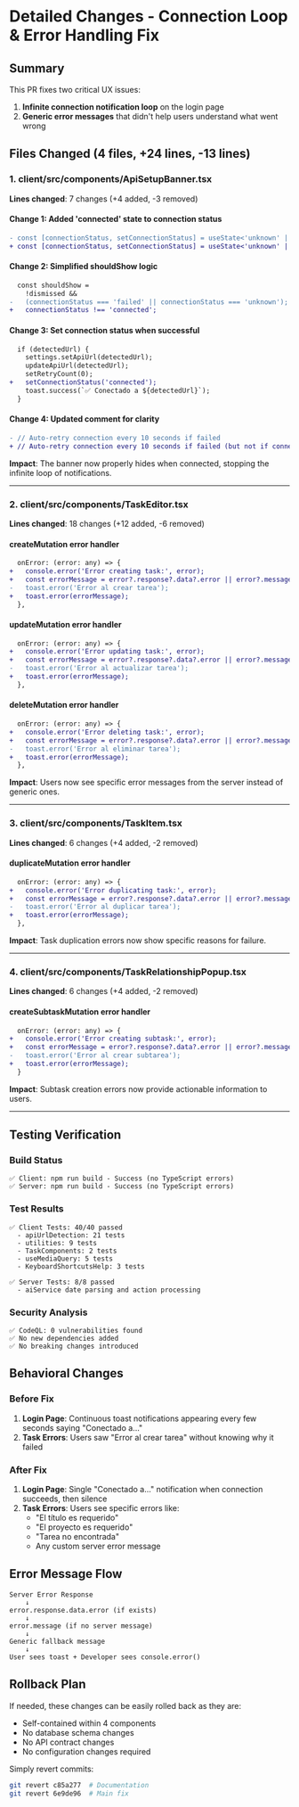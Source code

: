 # Detailed Changes - Connection Loop & Error Handling Fix

## Summary
This PR fixes two critical UX issues:
1. **Infinite connection notification loop** on the login page
2. **Generic error messages** that didn't help users understand what went wrong

## Files Changed (4 files, +24 lines, -13 lines)

### 1. client/src/components/ApiSetupBanner.tsx

**Lines changed**: 7 changes (+4 added, -3 removed)

#### Change 1: Added 'connected' state to connection status
```diff
- const [connectionStatus, setConnectionStatus] = useState<'unknown' | 'failed'>('unknown');
+ const [connectionStatus, setConnectionStatus] = useState<'unknown' | 'failed' | 'connected'>('unknown');
```

#### Change 2: Simplified shouldShow logic
```diff
  const shouldShow = 
    !dismissed && 
-   (connectionStatus === 'failed' || connectionStatus === 'unknown');
+   connectionStatus !== 'connected';
```

#### Change 3: Set connection status when successful
```diff
  if (detectedUrl) {
    settings.setApiUrl(detectedUrl);
    updateApiUrl(detectedUrl);
    setRetryCount(0);
+   setConnectionStatus('connected');
    toast.success(`✅ Conectado a ${detectedUrl}`);
  }
```

#### Change 4: Updated comment for clarity
```diff
- // Auto-retry connection every 10 seconds if failed
+ // Auto-retry connection every 10 seconds if failed (but not if connected)
```

**Impact**: The banner now properly hides when connected, stopping the infinite loop of notifications.

---

### 2. client/src/components/TaskEditor.tsx

**Lines changed**: 18 changes (+12 added, -6 removed)

#### createMutation error handler
```diff
  onError: (error: any) => {
+   console.error('Error creating task:', error);
+   const errorMessage = error?.response?.data?.error || error?.message || 'Error al crear tarea';
-   toast.error('Error al crear tarea');
+   toast.error(errorMessage);
  },
```

#### updateMutation error handler
```diff
  onError: (error: any) => {
+   console.error('Error updating task:', error);
+   const errorMessage = error?.response?.data?.error || error?.message || 'Error al actualizar tarea';
-   toast.error('Error al actualizar tarea');
+   toast.error(errorMessage);
  },
```

#### deleteMutation error handler
```diff
  onError: (error: any) => {
+   console.error('Error deleting task:', error);
+   const errorMessage = error?.response?.data?.error || error?.message || 'Error al eliminar tarea';
-   toast.error('Error al eliminar tarea');
+   toast.error(errorMessage);
  },
```

**Impact**: Users now see specific error messages from the server instead of generic ones.

---

### 3. client/src/components/TaskItem.tsx

**Lines changed**: 6 changes (+4 added, -2 removed)

#### duplicateMutation error handler
```diff
  onError: (error: any) => {
+   console.error('Error duplicating task:', error);
+   const errorMessage = error?.response?.data?.error || error?.message || 'Error al duplicar tarea';
-   toast.error('Error al duplicar tarea');
+   toast.error(errorMessage);
  },
```

**Impact**: Task duplication errors now show specific reasons for failure.

---

### 4. client/src/components/TaskRelationshipPopup.tsx

**Lines changed**: 6 changes (+4 added, -2 removed)

#### createSubtaskMutation error handler
```diff
  onError: (error: any) => {
+   console.error('Error creating subtask:', error);
+   const errorMessage = error?.response?.data?.error || error?.message || 'Error al crear subtarea';
-   toast.error('Error al crear subtarea');
+   toast.error(errorMessage);
  }
```

**Impact**: Subtask creation errors now provide actionable information to users.

---

## Testing Verification

### Build Status
```
✅ Client: npm run build - Success (no TypeScript errors)
✅ Server: npm run build - Success (no TypeScript errors)
```

### Test Results
```
✅ Client Tests: 40/40 passed
  - apiUrlDetection: 21 tests
  - utilities: 9 tests
  - TaskComponents: 2 tests
  - useMediaQuery: 5 tests
  - KeyboardShortcutsHelp: 3 tests

✅ Server Tests: 8/8 passed
  - aiService date parsing and action processing
```

### Security Analysis
```
✅ CodeQL: 0 vulnerabilities found
✅ No new dependencies added
✅ No breaking changes introduced
```

## Behavioral Changes

### Before Fix
1. **Login Page**: Continuous toast notifications appearing every few seconds saying "Conectado a..."
2. **Task Errors**: Users saw "Error al crear tarea" without knowing why it failed

### After Fix
1. **Login Page**: Single "Conectado a..." notification when connection succeeds, then silence
2. **Task Errors**: Users see specific errors like:
   - "El título es requerido"
   - "El proyecto es requerido"
   - "Tarea no encontrada"
   - Any custom server error message

## Error Message Flow

```
Server Error Response
    ↓
error.response.data.error (if exists)
    ↓
error.message (if no server message)
    ↓
Generic fallback message
    ↓
User sees toast + Developer sees console.error()
```

## Rollback Plan

If needed, these changes can be easily rolled back as they are:
- Self-contained within 4 components
- No database schema changes
- No API contract changes
- No configuration changes required

Simply revert commits:
```bash
git revert c85a277  # Documentation
git revert 6e9de96  # Main fix
```
